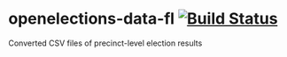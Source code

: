 # openelections-data-fl [![Build Status](https://github.com/openelections/openelections-data-fl/actions/workflows/format_tests.yml/badge.svg?branch=master)](https://github.com/openelections/openelections-data-fl/actions)
Converted CSV files of precinct-level election results
